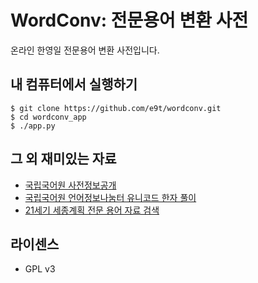 # WordConv: 전문용어 변환 사전

온라인 한영일 전문용어 변환 사전입니다.


## 내 컴퓨터에서 실행하기

    $ git clone https://github.com/e9t/wordconv.git
    $ cd wordconv_app
    $ ./app.py

## 그 외 재미있는 자료

- [국립국어원 사전정보공개](http://www.korean.go.kr/09_new/notice/open.jsp)
- [국립국어원 언어정보나눔터 유니코드 한자 풀이](http://ithub.korean.go.kr/user/word/uniCodeHanjaManager.do)
- [21세기 세종계획 전문 용어 자료 검색](http://www.sejong.or.kr/gopage.php?svc=index.korterm)

## 라이센스

- GPL v3
